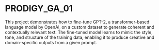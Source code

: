# PRODIGY_GA_01
This project demonstrates how to fine-tune GPT-2, a transformer-based language model by OpenAI, on a custom dataset to generate coherent and contextually relevant text. The fine-tuned model learns to mimic the style, tone, and structure of the training data, enabling it to produce creative and domain-specific outputs from a given prompt.
